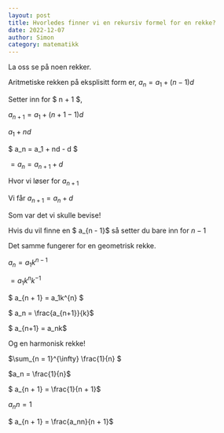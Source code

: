 ```yaml
---
layout: post
title: Hvorledes finner vi en rekursiv formel for en rekke?
date: 2022-12-07
author: Simon 
category: matematikk 
---
```

La oss se på noen rekker.

Aritmetiske rekken på eksplisitt form er, 
$a_n = a_1 + (n - 1)d$

Setter inn for $ n + 1 $,

$a_{n + 1} = a_1 + (n + 1 - 1)d$ 

$a_1 + nd$

$ a_n = a_1 + nd - d $

$= a_n = a_{n + 1} + d$ 

Hvor vi løser for $a_{n + 1}$

Vi får $a_{n + 1} = a_n + d$

Som var det vi skulle bevise!

Hvis du vil finne en $ a_{n - 1}$ så setter du bare inn for $n - 1$

Det samme fungerer for en geometrisk rekke.

$a_n = a_1k^{n-1}$ 

$= a_1k^nk^{-1}$

$ a_{n + 1} = a_1k^{n} $

$ a_n = \frac{a_{n+1}}{k}$

$ a_{n+1} = a_nk$

Og en harmonisk rekke!

$\sum_{n = 1}^{\infty} \frac{1}{n} $

$a_n = \frac{1}{n}$

$ a_{n + 1} = \frac{1}{n + 1}$

$a_nn = 1$

$ a_{n + 1} = \frac{a_nn}{n + 1}$
